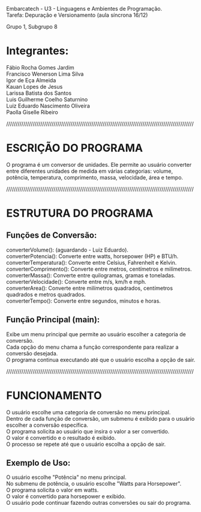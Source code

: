 Embarcatech - U3 - Linguagens e Ambientes de Programação.  
Tarefa: Depuração e Versionamento (aula síncrona 16/12)  

Grupo 1, Subgrupo 8 

# Integrantes: 

Fábio Rocha Gomes Jardim  
Francisco Wenerson Lima Silva  
Igor de Eça Almeida  
Kauan Lopes de Jesus  
Larissa Batista dos Santos  
Luis Guilherme Coelho Saturnino  
Luiz Eduardo Nascimento Oliveira  
Paolla Giselle Ribeiro  

///////////////////////////////////////////////////////////////////////////////////////////////////

# ESCRIÇÃO DO PROGRAMA 

O programa é um conversor de unidades. Ele permite ao usuário converter entre diferentes unidades de medida em várias categorias: volume, potência, temperatura, comprimento, massa, velocidade, área e tempo.

///////////////////////////////////////////////////////////////////////////////////////////////////

# ESTRUTURA DO PROGRAMA

## Funções de Conversão:

converterVolume(): (aguardando - Luiz Eduardo).  
converterPotencia(): Converte entre watts, horsepower (HP) e BTU/h.  
converterTemperatura(): Converte entre Celsius, Fahrenheit e Kelvin.  
converterComprimento(): Converte entre metros, centímetros e milímetros.  
converterMassa(): Converte entre quilogramas, gramas e toneladas.  
converterVelocidade(): Converte entre m/s, km/h e mph.  
converterArea(): Converte entre milímetros quadrados, centímetros quadrados e metros quadrados.  
converterTempo(): Converte entre segundos, minutos e horas.  

## Função Principal (main):

Exibe um menu principal que permite ao usuário escolher a categoria de conversão.  
Cada opção do menu chama a função correspondente para realizar a conversão desejada.  
O programa continua executando até que o usuário escolha a opção de sair.  

///////////////////////////////////////////////////////////////////////////////////////////////////

# FUNCIONAMENTO

O usuário escolhe uma categoria de conversão no menu principal.  
Dentro de cada função de conversão, um submenu é exibido para o usuário escolher a conversão específica.  
O programa solicita ao usuário que insira o valor a ser convertido.  
O valor é convertido e o resultado é exibido.  
O processo se repete até que o usuário escolha a opção de sair.  

## Exemplo de Uso:

O usuário escolhe "Potência" no menu principal.  
No submenu de potência, o usuário escolhe "Watts para Horsepower".  
O programa solicita o valor em watts.  
O valor é convertido para horsepower e exibido.  
O usuário pode continuar fazendo outras conversões ou sair do programa.  